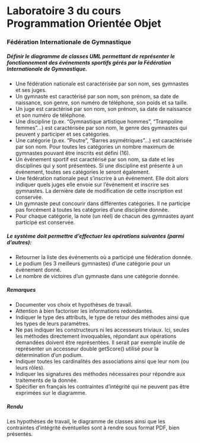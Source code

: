# Laboratoire 3 du cours Programmation Orientée Objet

### Fédération Internationale de Gymnastique

##### Définir le diagramme de classes UML permettant de représenter le fonctionnement des événements sportifs gérés par la Fédération Internationale de Gymnastique.

- Une fédération nationale est caractérisée par son nom, ses gymnastes et ses juges.
- Un gymnaste est caractérisé par son nom, son prénom, sa date de naissance, son genre, son numéro de téléphone, son poids et sa taille.
- Un juge est caractérisé par son nom, son prénom, sa date de naissance et son numéro de téléphone.
- Une discipline (p.ex. “Gymnastique artistique hommes”, “Trampoline femmes”…) est caractérisée par son nom, le genre des gymnastes qui peuvent y participer et ses catégories.
- Une catégorie (p.ex. “Poutre”, “Barres asymétriques”…) est caractérisée par son nom. Pour toutes les catégories un nombre maximum de gymnastes pouvant être inscrits est défini (16).
- Un événement sportif est caractérisé par son nom, sa date et les disciplines qui y sont présentées. Si une discipline est présente à un événement, toutes ses catégories le seront également.
- Une fédération nationale peut s’inscrire à un événement. Elle doit alors indiquer quels juges elle envoie sur l’événement et inscrire ses gymnastes. La dernière date de modification de cette inscription est conservée.
- Un gymnaste peut concourir dans différentes catégories. Il ne participe pas forcément à toutes les catégories d’une discipline donnée.
- Pour chaque catégorie, la note (un réel) de chacun des gymnastes ayant participé est conservée.


##### Le système doit permettre d’effectuer les opérations suivantes (parmi d’autres):

- Retourner la liste des événements où a participé une fédération donnée.
- Le podium (les 3 meilleurs gymnastes) d’une catégorie pour un événement donné.
- Le nombre de victoires d’un gymnaste dans une catégorie donnée.


##### Remarques

- Documenter vos choix et hypothèses de travail.
- Attention à bien factoriser les informations redondantes.
- Indiquer le type des attributs, le type de retour des méthodes ainsi que les types de leurs paramètres.
- Ne pas indiquer les constructeurs ni les accesseurs triviaux. Ici, seules les méthodes directement invoquables, répondant aux opérations demandées doivent être représentées. Il serait par exemple inutile de représenter un accesseur double getScore() utilisé pour la détermination d’un podium.
- Indiquer toutes les cardinalités des associations ainsi que leur nom (ou leurs rôles).
- Indiquer les signatures des méthodes nécessaires pour répondre aux traitements de la donnée.
- Spécifier en français les contraintes d’intégrité qui ne peuvent pas être exprimées sur le diagramme.


##### Rendu

Les hypothèses de travail, le diagramme de classes ainsi que les contraintes d’intégrité éventuelles sont à rendre sous format PDF, bien présentés.
